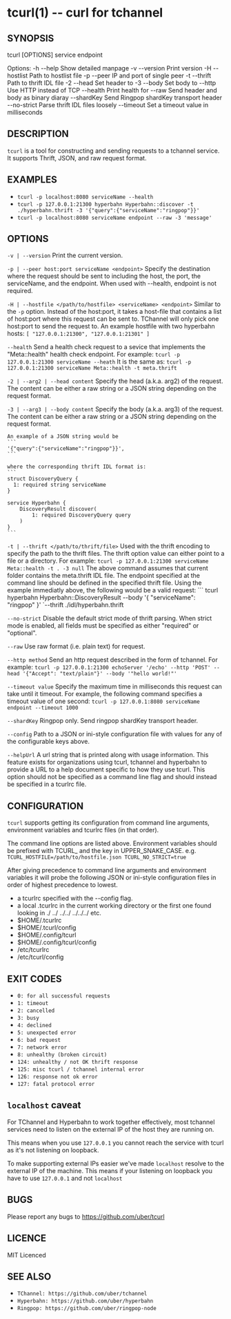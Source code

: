 # tcurl(1) -- curl for tchannel

## SYNOPSIS

tcurl [OPTIONS] service endpoint

Options:
  -h --help                 Show detailed manpage
  -v --version              Print version
  -H --hostlist             Path to hostlist file
  -p --peer                 IP and port of single peer
  -t --thrift               Path to thrift IDL file
  -2 --head <value>         Set header to <value>
  -3 --body <value>         Set body to <value>
     --http <method>        Use HTTP <method> instead of TCP
     --health               Print health for <service>
     --raw                  Send header and body as binary diaray
     --shardKey             Send Ringpop shardKey transport header
     --no-strict            Parse thrift IDL files loosely
     --timeout <value>      Set a timeout value in milliseconds

## DESCRIPTION

`tcurl` is a tool for constructing and sending requests to a tchannel service.
It supports Thrift, JSON, and raw request format.

## EXAMPLES

 - `tcurl -p localhost:8080 serviceName --health`
 - `tcurl -p 127.0.0.1:21300 hyperbahn Hyperbahn::discover -t ./hyperbahn.thrift -3 '{"query":{"serviceName":"ringpop"}}'`
 - `tcurl -p localhost:8080 serviceName endpoint --raw -3 'message'`

## OPTIONS

`-v | --version`
    Print the current version.

`-p | --peer host:port serviceName <endpoint>`
    Specify the destination where the request should be sent to including the
    host, the port, the serviceName, and the endpoint. When used with --health,
    endpoint is not required.

`-H | --hostfile </path/to/hostfile> <serviceName> <endpoint>`
    Similar to the `-p` option. Instead of the host:port, it takes a host-file
    that contains a list of host:port where this request can be sent to.
    TChannel will only pick one host:port to send the request to. An example
    hostfile with two hyperbahn hosts:
    ```
    [
        "127.0.0.1:21300",
        "127.0.0.1:21301"
    ]
    ```

`--health`
    Send a health check request to a sevice that implements the "Meta::health"
    health check endpoint.
    For example:
    ```
    tcurl -p 127.0.0.1:21300 serviceName --heath
    ```
    It is the same as:
    ```
    tcurl -p 127.0.0.1:21300 serviceName Meta::health -t meta.thrift
    ```

`-2 | --arg2 | --head content`
    Specify the head (a.k.a. arg2) of the request. The content can be either a
    raw string or a JSON string depending on the request format.

`-3 | --arg3 | --body content`
    Specify the body (a.k.a. arg3) of the request. The content can be either a
    raw string or a JSON string depending on the request format.

    An example of a JSON string would be
    ```
    '{"query":{"serviceName":"ringpop"}}',
    ```

    where the corresponding thrift IDL format is:
    ```
    struct DiscoveryQuery {
      1: required string serviceName
    }

    service Hyperbahn {
        DiscoveryResult discover(
            1: required DiscoveryQuery query
        )
    }
    ```

`-t | --thrift </path/to/thrift/file>`
    Used with the thrift encoding to specify the path to the thrift files. The
    thrift option value can either point to a file or a directory.
    For example:
    ```
    tcurl -p 127.0.0.1:21300 serviceName Meta::health -t . -3 null
    ```
    The above command assumes that current folder contains the meta.thrift IDL
    file. The endpoint specified at the command line should be defined in the
    specified thrift file. Using the example immediatly above, the following
    would be a valid request:
    ```
    tcurl hyperbahn Hyperbahn::DiscoveryResult --body '{ "serviceName": "ringpop" }' `--thrift ./idl/hyperbahn.thrift

`--no-strict`
    Disable the default strict mode of thrift parsing. When strict mode is
    enabled, all fields must be specified as either "required" or "optional".

`--raw`
    Use raw format (i.e. plain text) for request.

`--http method`
    Send an http request described in the form of tchannel.
    For example:
    ```
    tcurl -p 127.0.0.1:21300 echoServer '/echo' --http 'POST' --head '{"Accept": "text/plain"}' --body '"hello world!"'
    ```

`--timeout value`
    Specify the maximum time in milliseconds this request can take
    until it timeout. 
    For example, the following command specifies a timeout value
    of one second:
    ```
    tcurl -p 127.0.0.1:8080 serviceName endpoint --timeout 1000 
    ```

`--shardKey`
    Ringpop only. Send ringpop shardKey transport header.

`--config`
    Path to a JSON or ini-style configuration file with values for any
    of the configurable keys above.

`--helpUrl`
    A url string that is printed along with usage information. This feature
    exists for organizations using tcurl, tchannel and hyperbahn to provide a
    URL to a help document specific to how they use tcurl. This option should
    not be specified as a command line flag and should instead be specified
    in a tcurlrc file.

## CONFIGURATION

`tcurl` supports getting its configuration from command line arguments,
environment variables and tcurlrc files (in that order).

The command line options are listed above. Environment variables should
be prefixed with TCURL_ and the key in UPPER_SNAKE_CASE. e.g.
    ```
    TCURL_HOSTFILE=/path/to/hostfile.json
    TCURL_NO_STRICT=true
    ```

After giving precedence to command line arguments and environment
variables it will probe the following JSON or ini-style configuration
files in order of highest precedence to lowest.
 - a tcurlrc specified with the --config flag.
 - a local .tcurlrc in the current working directory or the first one
 found looking in ./ ../ ../../ ../../../ etc.
 - $HOME/.tcurlrc
 - $HOME/.tcurl/config
 - $HOME/.config/tcurl
 - $HOME/.config/tcurl/config
 - /etc/tcurlrc
 - /etc/tcurl/config

## EXIT CODES
 - `0: for all successful requests`
 - `1: timeout`
 - `2: cancelled`
 - `3: busy`
 - `4: declined`
 - `5: unexpected error`
 - `6: bad request`
 - `7: network error`
 - `8: unhealthy (broken circuit)`
 - `124: unhealthy / not OK thrift response`
 - `125: misc tcurl / tchannel internal error`
 - `126: response not ok error`
 - `127: fatal protocol error`

## `localhost` caveat

For TChannel and Hyperbahn to work together effectively, most tchannel
services need to listen on the external IP of the host they are running
on.

This means when you use `127.0.0.1` you cannot reach the service with
tcurl as it's not listening on loopback.

To make supporting external IPs easier we've made `localhost` resolve
to the external IP of the machine. This means if your listening on
loopback you have to use `127.0.0.1` and not `localhost`

## BUGS

Please report any bugs to https://github.com/uber/tcurl

## LICENCE

MIT Licenced

## SEE ALSO

 - `TChannel: https://github.com/uber/tchannel`
 - `Hyperbahn: https://github.com/uber/hyperbahn`
 - `Ringpop: https://github.com/uber/ringpop-node`
